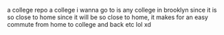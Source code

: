 a college repo
a college i wanna go to is any college in brooklyn since it is so close to home
since it will be so close to home, it makes for an easy commute from home to college and back etc lol xd